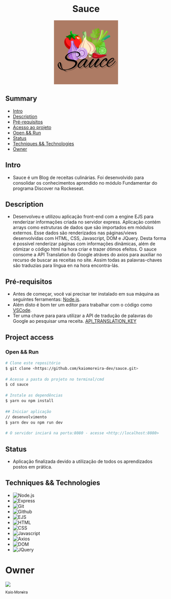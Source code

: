 <h1 align="center"> Sauce </h1>

<p align="center">
  <img width="200" height="200" src="https://github.com/kaiomoreira-dev/sauce/blob/main/views/images/Sauce500x500.png">
</p>

## Summary
- [Intro](#intro)
- [Description](#description)
- [Pré-requisitos](#pré-requisitos)
- [Acesso ao projeto](#project-access)
- [Open && Run](#open--run)
- [Status](#status)
- [Techniques && Technologies](#techniques--technologies)
- [Owner](#owner)

## Intro
* Sauce é um Blog de receitas culinárias. Foi desenvolvido para consolidar os conhecimentos aprendido no módulo Fundamentar do programa Discover na Rockeseat.

## Description
* Desenvolveu e utilizou aplicação front-end com a engine EJS para renderizar informações criada no servidor express. Aplicação contém arrays como estruturas de dados que são importados em módulos externos. Esse dados são renderizados nas páginas/views desenvolvidas com HTML, CSS, Javascript, DOM e JQuery. Desta forma é possível renderizar páginas com informações dinâmicas, além de otimizar o código html na hora criar e trazer ótimos efeitos. O sauce consome a API Translation do Google atráves do axios para auxiliar no recurso de buscar as receitas no site. Assim todas as palavras-chaves são traduzias para língua en na hora encontra-lás.

## Pré-requisitos
* Antes de começar, você vai precisar ter instalado em sua máquina as seguintes ferramentas:
[Node.js](https://nodejs.org/en/). 
* Além disto é bom ter um editor para trabalhar com o código como 
[VSCode](https://code.visualstudio.com/).
* Ter uma chave para para utilizar a API de tradução de palavras do Google ao pesquisar uma receita.
[API_TRANSLATION_KEY](https://cloud.google.com/apis?utm_source=google&utm_medium=cpc&utm_campaign=latam-BR-all-pt-dr-SKWS-all-all-trial-p-dr-1605194-LUAC0015755&utm_content=text-ad-none-any-DEV_c-CRE_534667502760-ADGP_Hybrid%20%7C%20SKWS%20-%20PHR%20%7C%20Txt%20~%20API-Management_General-KWID_43700065166693642-kwd-307450581253&utm_term=KW_cloud%20api-ST_cloud%20API&gclid=Cj0KCQjww4-hBhCtARIsAC9gR3Zhy8uZOFl4mCTq6NmWDeGhsLCcDq4Yo_D9YR6MWLhj7vdcOU8uudcaAsfQEALw_wcB&gclsrc=aw.ds&hl=pt-br#section-2)
## Project access

### Open && Run
```bash
# Clone este repositório
$ git clone <https://github.com/kaiomoreira-dev/sauce.git>

# Acesse a pasta do projeto no terminal/cmd
$ cd sauce

# Instale as dependências
$ yarn ou npm install

## Iniciar aplicação
// desenvolvimento
$ yarn dev ou npm run dev

# O servidor inciará na porta:8080 - acesse <http://localhost:8080>
```
## Status 
* Aplicação finalizada devido a utilização de todos os aprendizados postos em prática.

## Techniques && Technologies

* ![Node.js](https://img.shields.io/badge/-Node.js-%234F4F4F)
* ![Express](https://img.shields.io/badge/-Express-%234F4F4F)
* ![Git](https://img.shields.io/badge/-Git-%234F4F4F)
* ![Github](https://img.shields.io/badge/-Github-%234F4F4F)
* ![EJS](https://img.shields.io/badge/-EJS-grey)
* ![HTML](https://img.shields.io/badge/-HTML-grey)
* ![CSS](https://img.shields.io/badge/-CSS-grey)
* ![Javascript](https://img.shields.io/badge/-Javascript-grey)
* ![Axios](https://img.shields.io/badge/-Axios-grey)
* ![DOM](https://img.shields.io/badge/-DOM-grey)
* ![JQuery](https://img.shields.io/badge/-JQuery-grey)

# Owner
[<img src="https://avatars.githubusercontent.com/u/56137536?s=400&u=a74073f1d0f605815a4f343436c791ab7b7dc184&v=4" width=115><br><sub>Kaio Moreira</sub>](https://github.com/kaiomoreira-dev)

